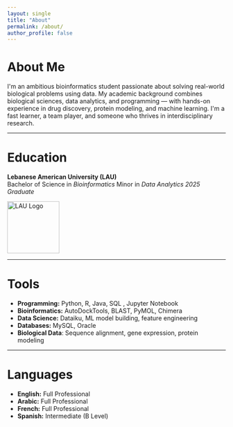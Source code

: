 ```yaml
---
layout: single
title: "About"
permalink: /about/
author_profile: false
---
```


# About Me

I'm an ambitious bioinformatics student passionate about solving real-world biological problems using data. My academic background combines biological sciences, data analytics, and programming — with hands-on experience in drug discovery, protein modeling, and machine learning. I'm a fast learner, a team player, and someone who thrives in interdisciplinary research.

---

# Education

**Lebanese American University (LAU)**  
Bachelor of Science in *Bioinformatics* 
Minor in *Data Analytics*               *2025 Graduate*

                         
<img src="https://github.com/user-attachments/assets/268a7627-9909-43f4-97b5-fcc4eeff8400" alt="LAU Logo" width="120" />

---

# Tools

- **Programming:** Python, R, Java, SQL , Jupyter Notebook
- **Bioinformatics:** AutoDockTools, BLAST, PyMOL, Chimera  
- **Data Science:** Dataiku, ML model building, feature engineering
- **Databases:** MySQL, Oracle
- **Biological Data**: Sequence alignment, gene expression, protein modeling


---

# Languages

- **English:** Full Professional  
- **Arabic:** Full Professional  
- **French:** Full Professional  
- **Spanish:** Intermediate (B Level)


